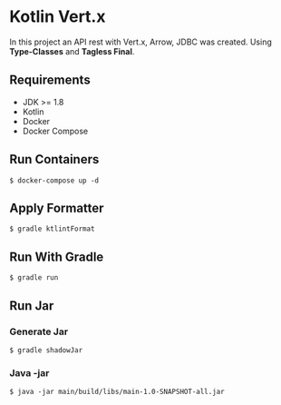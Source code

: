 # Kotlin Vert.x

In this project an API rest with Vert.x, Arrow, JDBC was created. Using **Type-Classes** and **Tagless Final**.

## Requirements

* JDK >= 1.8
* Kotlin
* Docker
* Docker Compose

## Run Containers
```shell
$ docker-compose up -d
```

## Apply Formatter
```shell
$ gradle ktlintFormat
```

## Run With Gradle
```shell
$ gradle run
```

## Run Jar

### Generate Jar 
```shell
$ gradle shadowJar
```

### Java -jar
```shell
$ java -jar main/build/libs/main-1.0-SNAPSHOT-all.jar
```